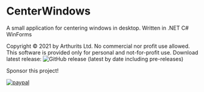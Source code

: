 # CenterWindows
A small application for centering windows in desktop. Written in .NET C# WinForms

Copyright © 2021 by Arthurits Ltd. No commercial nor profit use allowed. This software is provided only for personal and not-for-profit use.
Download latest release: ![GitHub release (latest by date including pre-releases)](https://img.shields.io/github/v/release/arthurits/SimonSays?include_prereleases)

Sponsor this project!

[![paypal](https://www.paypalobjects.com/en_US/i/btn/btn_donateCC_LG.gif)](https://www.paypal.com/paypalme/ArthuritsLtd)
